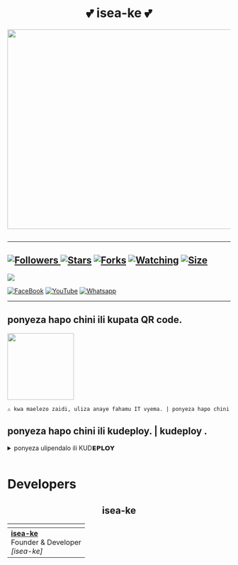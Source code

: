<div align="center"><h1>💕 isea-ke 💕</h1><a href="https://github.com/iseake/isea-bot"><img src="https://t.me/hiseah/23" width="650" height="450"></a></div>

<p align="center">
  <a href="#"><img src="http://readme-typing-svg.herokuapp.com?color=d1fa02&center=true&vCenter=true&multiline=false&lines=isea+ke+WHATSAPp+BOT" alt="">
</p>

***

<a href="https://github.com/iseake/iseake"><img title="Followers" src="https://img.shields.io/github/followers/iseake?e=flat-square">
<a href="https://github.com/iseke/iseake/stargazers/"><img title="Stars" src="https://img.shields.io/github/stars/iseake/iseake?color=blue&style=flat-square"></a>
<a href="https://github.com/iseake/iseake/network/members"><img title="Forks" src="https://img.shields.io/github/forks/iseake/iseake?color=red&style=flat-square"></a>
<a href="https://github.com/iseake/iseake/watchers"><img title="Watching" src="https://img.shields.io/github/watchers/iseake/iseake?label=Watchers&color=blue&style=flat-square"></a>
<a href="https://github.com/iseake/iseake"><img title="Size" src="https://img.shields.io/github/repo-size/Sithuwa/iseake?style=flat-square&color=green"></a>
---
<a align="center"><img src="https://profile-counter.glitch.me/iseake/count.svg" /></a>

<a href="https://www.facebook.com/profile.php?id=100081454115153"><img alt="FaceBook" src="https://img.shields.io/badge/-FaceBook%20-lightgrey?style=for-the-badge&logo=facebook&logoColor=blue"/></a>
<a href="https://www.youtube.com/channel/UCFC9FIIqPxJ0r5Zut8YjT6g"><img alt="YouTube" src="https://img.shields.io/badge/-YouTube%20-lightgrey?style=for-the-badge&logo=YouTube&logoColor=red"/></a>
<a href="https://chat.whatsapp.com/IZpUGOxDi9vEogXXyY9Mpi"><img alt="Whatsapp" src="https://img.shields.io/badge/-Whatsapp%20-lightgrey?style=for-the-badge&logo=Whatsapp&logoColor=Green"/></a>

  
***

## ponyeza hapo chini ili kupata QR code.

<div align="left"><a href="https://replit.com/@kipronoemmanuel/iseake-1#Console"><img src="https://repl.it/badge/github/quiec/whatsasena" width="150" ></a></div>

```bash
⚠️ kwa maelezo zaidi, uliza anaye fahamu IT vyema. | ponyeza hapo chini.
```

## ponyeza hapo chini ili kudeploy. | kudeploy .
 
 <details close>
<summary>ponyeza ulipendalo ili KUD𝗘𝗣𝗟𝗢𝗬</summary>
 
<br><br>   
   
<h4 align="center"> Deploy on Repl.it
</h4>

<p align="center" >
    <a href="https://repl.it/github/iseake/iseake">
    <img src="https://i.ibb.co/zrB5kMh/deploy-on-repl.jpg" width="170px" alt="Deploy on Repl.it" >
    </a>
</p>

<p align="center" >
<a href="https://youtu.be/6q7f1RmKaVw?si=aHENSzI1TVcDmlwp">
    <img src="https://telegra.ph/file/ae251b53658a5505965ad.png" width="170px" alt="Deploy on Repl.it" >
    </a>
</p>

<p align="center" >
    <br>
    __________________________
    <br>
</p>


<br>
 
<h4 align="center"> Deploy on Heroku
</h4>

</p>

<p align="center" >
    <a href="https://heroku.com/deploy?template=https://github.com/iseake/iseake">
    <img src="https://www.herokucdn.com/deploy/button.png" width="160px" alt="Deploy on Heroku" >
    </a>

</p>

<p align="center" >
<a href="https://youtu.be/HumCsC4MjzI?si=w1U1C5wLSkZ7u7o7">
    <img src="https://telegra.ph/file/ae251b53658a5505965ad.png" width="170px" alt="Deploy on Repl.it" >
    </a>
</p>

<p align="center" >
    <br>
  __________________________
    <br>
</p>

<br>
      
<h4 align="center"> Deploy on Koyeb
</h4>
      
<p align="center">
    <a href="https://app.koyeb.com/apps/deploy?type=git&repository=github.com/Sithuwa/SITHUWA-MD&branch=main&env[SESSION_ID]&env[OWNER_NUMBER]=+254796979806&env[MONGODB_URI]&&env[OWNER_NAME]=isea&env[KOYEB_API]&env[PREFIX]=.&env[ALIVE_IMG]=https://telegra.ph/file/f9e51e5d61e439020720a.jpg&env[global_url]=instagram.com&env[FAKE_COUNTRY_CODE]=92&env[READ_MESSAGE]=false&env[DISABLE_PM]=false&env[WORKTYPE]=public&env[THEME]=sithuwa-md&env[PACK_INFO]=isea-ke;BY-iseaA&name=isea&env[KOYEB_NAME]=isea&env[ANTILINK_VALUES]=chat.whatsapp.com&env[PORT]=8000)">
    <img src="https://www.koyeb.com/static/images/deploy/button.svg" alt="Deploy on Koyeb" width="155px">
    </a>
   
</p>


<p align="center" >
    <br>
    __________________________
    <br>
<h4 align="center"> Deploy on Mogenius
</h4>
  
<p align="center">
    <a href="https://studio.mogenius.com/">
    <img src="https://www.cloudflare.com/static/90073b1e5bd8a0765640a20febb3dc22/mogenius_logo_quer.png" alt="Deploy on Mogenius" width="170px">
    </a>
  
<p align="center" >
    <br>
    __________________________
    <br>
</p>

<br>

<h4 align="center"> Deploy on Uffizzi
</h4>
  
<p align="center">
    <a href="https://www.uffizzi.com/">
    <img src="https://i.ibb.co/Y29Kv4X/Screenshot-195.png" alt="Deploy on Uffizzi" width="125px">
    </a>
    
</p>

<br>

<h4 align="center"> Deploy on BoxMineWorld
</h4>
  
<p align="center">
    <a href="https://dash.boxmineworld.com/">
    <img src="https://graph.org/file/2af0e67f320986702ea24.jpg" alt="Deploy on Boxmineworld" width="175px">
    </a>
    <br>

</p>

<p align="center" >
    <br>
    __________________________
    <br>
</p>



</details>

<br>

# Developers

<h2 align="center">isea-ke
</h2>

  <p align="center">
    
| <a href="https://www.facebook.com/photo?fbid=306078975450571&set=a.102390952486042" width=100 height=100></a> |
|---|
| **[isea-ke](https://github.com/iseake)**</br>Founder & Developer</br>*[isea-ke]* |
  </p>

